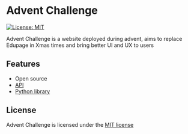 # Advent Challenge
[![License: MIT](https://img.shields.io/badge/License-MIT-yellow.svg)](https://github.com/7274-dev/AdventnaVyzva-React/blob/master/LICENSE)

Advent Challenge is a website deployed during advent, aims to replace Edupage in Xmas times and bring better UI and UX to users

## Features
- Open source
- [API](https://github.com/7274-dev/AdventnaVyzva-GlobalBackend)
- [Python library](https://github.com/7274-dev/adventna-vyzva-python-lib)

## License
Advent Challenge is licensed under the [MIT license](https://github.com/7274-dev/AdventnaVyzva-React/blob/master/LICENSE)
